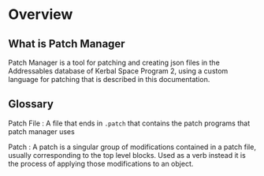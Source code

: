 # Overview

## What is Patch Manager

Patch Manager is a tool for patching and creating json files in the Addressables database of Kerbal Space Program 2,
using a custom language for patching that is described in this documentation.

## Glossary

Patch File
: A file that ends in `.patch` that contains the patch programs that patch manager uses

Patch
: A patch is a singular group of modifications contained in a patch file, usually corresponding to the top level blocks.
Used as a verb instead it is the process of applying those modifications to an object.

